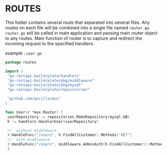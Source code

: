 # ROUTES

This folder contains several route that separated into several files. Any routes on each file will be combined into a single file named `router.go`. `router.go` will be called in main application and passing main router object to any routes. Main function of router is to capture and redirect the incoming request to the specified handlers.

example :
`user.go`

```go
package routes

import (
 "go-restapi-boilerplate/handlers"
 "go-restapi-boilerplate/pkg/middleware"
 "go-restapi-boilerplate/pkg/mysql"
 "go-restapi-boilerplate/repositories"

 "github.com/gorilla/mux"
)

func User(r *mux.Router) {
 userRepository := repositories.MakeRepository(mysql.DB)
 h := handlers.HandlerUser(userRepository)

 //  without middleware
 r.HandleFunc("/users", h.FindAllCustomer).Methods("GET")
 //  with middleware
 r.HandleFunc("/users", middleware.AdminAuth(h.FindAllCustomer)).Methods("GET")
 }
```
